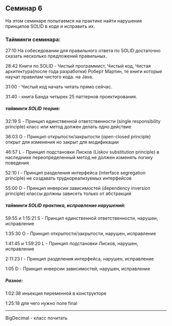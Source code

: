 ## Семинар 6 

На этом семинаре попытаемся на практике найти нарушения принципов SOLID в коде и исправить их.

### Тайминги семинара:

27:10 На собеседовании для правильного ответа по SOLID достаточно сказать несколько предложений правильных.

28:42 Книги по SOLID - Чистый программист, Чистый код, Чистая архитектура(после года разработки) Роберт Мартин, те книги которые научат правилам чистого кода. на Java.

31:00 - Чистый код начать читать прямо сейчас.

31:40 - книга Банда четырех 25 паттернов проектирования.

##### тайминги SOLID теория:
32:19 S - Принцип единственной ответственности (single responsibility principle) класс или метод должен делать одно действие

36:03 O - Принцип открытости/закрытости (open-closed principle) открыт для изменения но закрыт для модификации

46:57 L - Принцип подстановки Лисков (Liskov substitution principle) в наследнике переопределенный метод не должен изменять логику поведения

52:10 I - Принцип разделения интерфейса (interface segregation principle) не создавать труднореализуемых интерфейсов

55:00 D - Принцип инверсии зависимостей (dependency inversion principle) классы должны зависеть только от абстракций

##### тайминги SOLID практика, исправление нарушений:

59:55 и 1:15:21    S - Принцип единственной ответственности, нарушен, исправление

1:35:30            O - Принцип открытости/закрытости, нарушен, исправление

1:41:45 и 1:59:20  L - Принцип подстановки Лисков, нарушен, исправление

2:11:23            I - Принцип разделения интерфейса, нарушен, исправление

1:05    D - Принцип инверсии зависимостей, нарушен, исправление


##### Разное:

1:02:38 иньекция переменной в конструкторе

1:25:18 для чего нужно поле final

---

BigDecimal - класс почитать